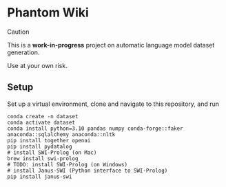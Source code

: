 # Phantom Wiki

> [!CAUTION]
> This is a **work-in-progress** project on automatic language model dataset generation.
> 
> Use at your own risk.

## Setup

Set up a virtual environment, clone and navigate to this repository, and run 
```
conda create -n dataset
conda activate dataset
conda install python=3.10 pandas numpy conda-forge::faker anaconda::sqlalchemy anaconda::nltk
pip install together openai
pip install pydatalog
# install SWI-Prolog (on Mac)
brew install swi-prolog
# TODO: install SWI-Prolog (on Windows)
# install Janus-SWI (Python interface to SWI-Prolog)
pip install janus-swi
```
<!-- pip install -e . -->
<!-- to install the dependencies and command line scripts. -->
